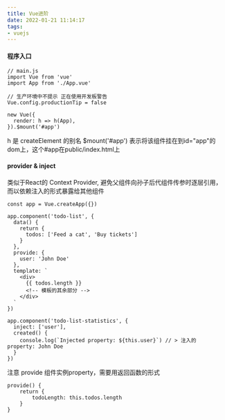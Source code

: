 ```yaml
---
title: Vue进阶
date: 2022-01-21 11:14:17
tags:
- vuejs
---
```

#### 程序入口
```
// main.js
import Vue from 'vue'
import App from './App.vue'

// 生产环境中不提示 正在使用开发板警告
Vue.config.productionTip = false

new Vue({
  render: h => h(App),
}).$mount('#app')

```
h 是 createElement 的别名
$mount('#app') 表示将该组件挂在到id="app"的dom上，这个#app在public/index.html上
#### provider & inject
类似于React的 Context Provider, 避免父组件向孙子后代组件传参时逐层引用，而以依赖注入的形式暴露给其他组件
```
const app = Vue.createApp({})

app.component('todo-list', {
  data() {
    return {
      todos: ['Feed a cat', 'Buy tickets']
    }
  },
  provide: {
    user: 'John Doe'
  },
  template: `
    <div>
      {{ todos.length }}
      <!-- 模板的其余部分 -->
    </div>
  `
})

app.component('todo-list-statistics', {
  inject: ['user'],
  created() {
    console.log(`Injected property: ${this.user}`) // > 注入的 property: John Doe
  }
})
```
注意 provide 组件实例property，需要用返回函数的形式
```
provide() {
    return {
        todoLength: this.todos.length
    }
}
```